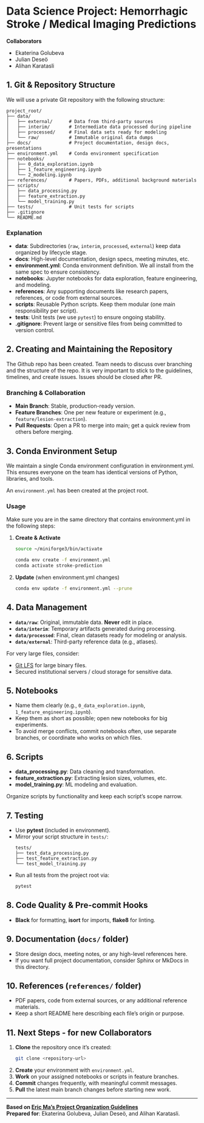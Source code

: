 # Data Science Project: Hemorrhagic Stroke / Medical Imaging Predictions

**Collaborators**  
- Ekaterina Golubeva  
- Julian Deseö  
- Alihan Karatasli  


## 1. Git & Repository Structure
We will use a private Git repository with the following structure:

```
project_root/
├── data/
│   ├── external/      # Data from third-party sources
│   ├── interim/       # Intermediate data processed during pipeline
│   ├── processed/     # Final data sets ready for modeling
│   └── raw/           # Immutable original data dumps
├── docs/              # Project documentation, design docs, presentations
├── environment.yml    # Conda environment specification
├── notebooks/
│   ├── 0_data_exploration.ipynb
│   ├── 1_feature_engineering.ipynb
│   └── 2_modeling.ipynb
├── references/        # Papers, PDFs, additional background materials
├── scripts/
│   ├── data_processing.py
│   ├── feature_extraction.py
│   └── model_training.py
├── tests/             # Unit tests for scripts
├── .gitignore
└── README.md
```

### Explanation
- **data**: Subdirectories (`raw`, `interim`, `processed`, `external`) keep data organized by lifecycle stage.  
- **docs**: High-level documentation, design specs, meeting minutes, etc.  
- **environment.yml**: Conda environment definition. We all install from the same spec to ensure consistency.  
- **notebooks**: Jupyter notebooks for data exploration, feature engineering, and modeling.  
- **references**: Any supporting documents like research papers, references, or code from external sources.  
- **scripts**: Reusable Python scripts. Keep them modular (one main responsibility per script).  
- **tests**: Unit tests (we use `pytest`) to ensure ongoing stability.  
- **.gitignore**: Prevent large or sensitive files from being committed to version control.  


## 2. Creating and Maintaining the Repository

The Github repo has been created. Team needs to discuss over branching and the structure of the repo.
It is very important to stick to the guidelines, timelines, and create issues. Issues should be closed after PR.

### Branching & Collaboration
- **Main Branch**: Stable, production-ready version.
- **Feature Branches**: One per new feature or experiment (e.g., `feature/lesion-extraction`).  
- **Pull Requests**: Open a PR to merge into main; get a quick review from others before merging.


## 3. Conda Environment Setup

We maintain a single Conda environment configuration in environment.yml. This ensures everyone on the team has identical versions of Python, libraries, and tools.

An `environment.yml` has been created at the project root.

### Usage

Make sure you are in the same directory that contains environment.yml in the following steps:

1. **Create & Activate**  
   ```bash
   source ~/miniforge3/bin/activate
   ```
   ```bash
   conda env create -f environment.yml
   conda activate stroke-prediction
   ```
2. **Update** (when environment.yml changes)  
   ```bash
   conda env update -f environment.yml --prune
   ```


## 4. Data Management
- **`data/raw`**: Original, immutable data. **Never** edit in place.  
- **`data/interim`**: Temporary artifacts generated during processing.  
- **`data/processed`**: Final, clean datasets ready for modeling or analysis.  
- **`data/external`**: Third-party reference data (e.g., atlases).  

For very large files, consider:
- [Git LFS](https://git-lfs.github.com/) for large binary files.  
- Secured institutional servers / cloud storage for sensitive data.


## 5. Notebooks
- Name them clearly (e.g., `0_data_exploration.ipynb`, `1_feature_engineering.ipynb`).  
- Keep them as short as possible; open new notebooks for big experiments.  
- To avoid merge conflicts, commit notebooks often, use separate branches, or coordinate who works on which files.


## 6. Scripts
- **data_processing.py**: Data cleaning and transformation.  
- **feature_extraction.py**: Extracting lesion sizes, volumes, etc.  
- **model_training.py**: ML modeling and evaluation.  

Organize scripts by functionality and keep each script’s scope narrow.


## 7. Testing
- Use **pytest** (included in environment).  
- Mirror your script structure in `tests/`:
  ```
  tests/
  ├── test_data_processing.py
  ├── test_feature_extraction.py
  └── test_model_training.py
  ```
- Run all tests from the project root via:  
  ```bash
  pytest
  ```

## 8. Code Quality & Pre-commit Hooks
- **Black** for formatting, **isort** for imports, **flake8** for linting.  


## 9. Documentation (`docs/` folder)
- Store design docs, meeting notes, or any high-level references here.  
- If you want full project documentation, consider Sphinx or MkDocs in this directory.


## 10. References (`references/` folder)
- PDF papers, code from external sources, or any additional reference materials.  
- Keep a short README here describing each file’s origin or purpose.


## 11. Next Steps - for new Collaborators
1. **Clone** the repository once it’s created:  
   ```bash
   git clone <repository-url>
   ```
2. **Create** your environment with `environment.yml`.  
3. **Work** on your assigned notebooks or scripts in feature branches.  
4. **Commit** changes frequently, with meaningful commit messages.  
5. **Pull** the latest main branch changes before starting new work.

---

**Based on [Eric Ma’s Project Organization Guidelines](https://gist.github.com/ericmjl/27e50331f24db3e8f957d1fe7bbbe510)**  
**Prepared for**: Ekaterina Golubeva, Julian Deseö, and Alihan Karatasli.  